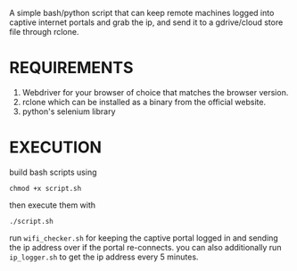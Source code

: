 A simple bash/python script that can keep remote machines logged into captive internet portals and grab the ip,
and send it to a gdrive/cloud store file through rclone.


# REQUIREMENTS

1) Webdriver for your browser of choice that matches the browser version.
2) rclone which can be installed as a binary from the official website.
3) python's selenium library 

# EXECUTION

build bash scripts using 
```
chmod +x script.sh
```
then execute them with 
```
./script.sh
```
run `wifi_checker.sh` for keeping the captive portal logged in and sending the ip address over if the portal
re-connects.
you can also additionally run `ip_logger.sh` to get the ip address every 5 minutes. 
